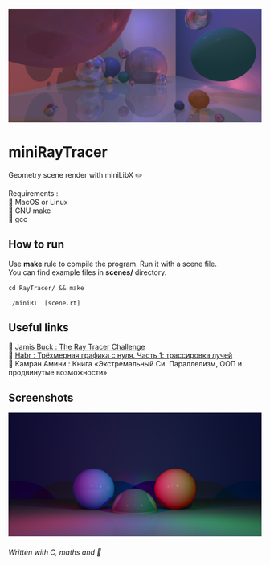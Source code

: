 ![](scenes/naturmort.png)
 
# miniRayTracer  
Geometry scene render with miniLibX :pencil2:

Requirements :  
 :small_orange_diamond: MacOS or Linux   
 :small_orange_diamond: GNU make  
 :small_orange_diamond: gcc


## How to run
 Use **make** rule to compile the program. Run it with a scene file.  
 You can find example files in **scenes/** directory.
``` 
cd RayTracer/ && make
``` 
```
./miniRT  [scene.rt]
```
## Useful links
 :small_blue_diamond: [Jamis Buck : The Ray Tracer Challenge](https://pragprog.com/titles/jbtracer/the-ray-tracer-challenge/)  
 :small_blue_diamond: [Habr : Трёхмерная графика с нуля. Часть 1: трассировка лучей](https://habr.com/ru/post/342510/)  
 :small_blue_diamond: Камран Амини : Книга «Экстремальный Cи. Параллелизм, ООП и продвинутые возможности»  

## Screenshots
 ![](scenes/three_spheres.png)

###### Written with C, maths and :sparkling_heart:

